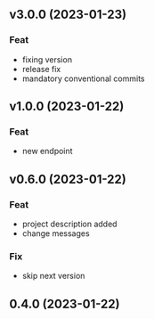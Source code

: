 ## v3.0.0 (2023-01-23)

### Feat

- fixing version
- release fix
- mandatory conventional commits

## v1.0.0 (2023-01-22)

### Feat

- new endpoint

## v0.6.0 (2023-01-22)

### Feat

- project description added
- change messages

### Fix

- skip next version

## 0.4.0 (2023-01-22)

